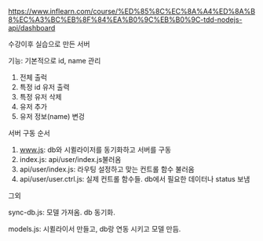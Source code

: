 https://www.inflearn.com/course/%ED%85%8C%EC%8A%A4%ED%8A%B8%EC%A3%BC%EB%8F%84%EA%B0%9C%EB%B0%9C-tdd-nodejs-api/dashboard

수강이후 실습으로 만든 서버

기능: 기본적으로 id, name 관리
1. 전체 출럭
2. 특정 id 유저 출력
3. 특정 유저 삭제
4. 유저 추가
5. 유저 정보(name) 변겅

서버 구동 순서

1. www.js: db와 시퀼라이저를 동기화하고 서버를 구동
2. index.js: api/user/index.js불러옴
3. api/user/index.js: 라우팅 설정하고 맞는 컨트롤 함수 불러옴
4. api/user/user.ctrl.js: 실제 컨트롤 함수들. db에서 필요한 데이터나 status 보냄

그외

sync-db.js: 모델 가져옴. db 동기화.

models.js: 시퀼라이서 만들고, db랑 연동 시키고 모델 만듬.

